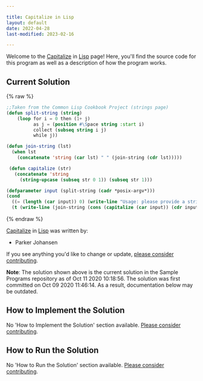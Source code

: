 ```yaml
---

title: Capitalize in Lisp
layout: default
date: 2022-04-28
last-modified: 2023-02-16

---
```


Welcome to the [Capitalize](https://sampleprograms.io/projects/capitalize) in [Lisp](https://sampleprograms.io/languages/lisp) page! Here, you'll find the source code for this program as well as a description of how the program works.

## Current Solution

{% raw %}

```lisp
;;Taken from the Common Lisp Cookbook Project (strings page)
(defun split-string (string)
    (loop for i = 0 then (1+ j)
          as j = (position #\Space string :start i)
          collect (subseq string i j)
          while j))

(defun join-string (lst)
  (when lst
    (concatenate 'string (car lst) " " (join-string (cdr lst)))))

 (defun capitalize (str)
   (concatenate 'string
     (string-upcase (subseq str 0 1)) (subseq str 1)))

(defparameter input (split-string (cadr *posix-argv*)))
(cond
  ((= (length (car input)) 0) (write-line "Usage: please provide a string"))
  (t (write-line (join-string (cons (capitalize (car input)) (cdr input))))))
```

{% endraw %}

[Capitalize](https://sampleprograms.io/projects/capitalize) in [Lisp](https://sampleprograms.io/languages/lisp) was written by:

- Parker Johansen

If you see anything you'd like to change or update, [please consider contributing](https://github.com/TheRenegadeCoder/sample-programs).

**Note**: The solution shown above is the current solution in the Sample Programs repository as of Oct 11 2020 10:18:56. The solution was first committed on Oct 09 2020 11:46:14. As a result, documentation below may be outdated.

## How to Implement the Solution

No 'How to Implement the Solution' section available. [Please consider contributing](https://github.com/TheRenegadeCoder/sample-programs-website).

## How to Run the Solution

No 'How to Run the Solution' section available. [Please consider contributing](https://github.com/TheRenegadeCoder/sample-programs-website).